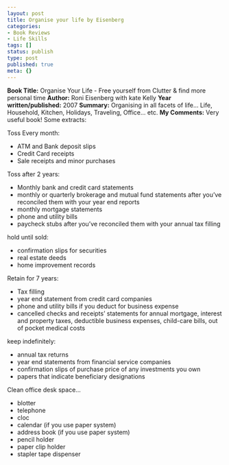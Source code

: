 ```yaml
---
layout: post
title: Organise your life by Eisenberg
categories:
- Book Reviews
- Life Skills
tags: []
status: publish
type: post
published: true
meta: {}
---
```

<strong>Book Title:</strong> Organise Your Life - Free yourself from Clutter &amp; find more personal time
<strong>Author:</strong> Roni Eisenberg with kate Kelly
<strong>Year written/published:</strong> 2007
<strong>Summary:</strong> Organising in all facets of life... Life, Household, Kitchen, Holidays, Traveling, Office... etc.
<strong>My Comments:</strong> Very useful book!
Some extracts:

Toss Every month:
<ul>
	<li>ATM and Bank deposit slips</li>
	<li>Credit Card receipts</li>
	<li>Sale receipts and minor purchases</li>
</ul>
Toss after 2 years:
<ul>
	<li>Monthly bank and credit card statements</li>
	<li>monthly or quarterly brokerage and mutual fund statements after you’ve reconciled them with your year end reports</li>
	<li>monthly mortgage statements</li>
	<li>phone and utility bills</li>
	<li>paycheck stubs after you’ve reconciled them with your annual tax filling</li>
</ul>
hold until sold:
<ul>
	<li>confirmation slips for securities</li>
	<li>real estate deeds</li>
	<li>home improvement records</li>
</ul>
Retain for 7 years:
<ul>
	<li>Tax filling</li>
	<li>year end statement from credit card companies</li>
	<li>phone and utility bills if you deduct for business expense</li>
	<li>cancelled checks and receipts’ statements for annual mortgage, interest and property taxes, deductible business expenses, child-care bills, out of pocket medical costs</li>
</ul>
keep indefinitely:
<ul>
	<li>annual tax returns</li>
	<li>year end statements from financial service companies</li>
	<li>confirmation slips of purchase price of any investments you own</li>
	<li>papers that indicate beneficiary designations</li>
</ul>
Clean office desk space...
<ul>
	<li>blotter</li>
	<li>telephone</li>
	<li>cloc</li>
	<li>calendar (if you use paper system)</li>
	<li>address book (if you use paper system)</li>
	<li>pencil holder</li>
	<li>paper clip holder</li>
	<li>stapler tape dispenser</li>
</ul>
